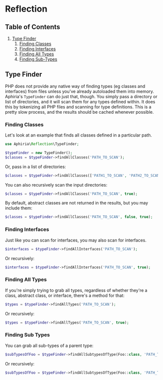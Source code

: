 <h1 id="doc-title">Reflection</h1>

<nav class="toc-nav" markdown="1">

<div class="toc-nav-contents" markdown="1">

<h2 id="table-of-contents">Table of Contents</h2>

1. [Type Finder](#type-finder)
   1. [Finding Classes](#finding-classes)
   2. [Finding Interfaces](#finding-interfaces)
   3. [Finding All Types](#finding-all-types)
   4. [Finding Sub-Types](#finding-sub-types)

</div>

</nav>

<h2 id="type-finder">Type Finder</h2>

PHP does not provide any native way of finding types (eg classes and interfaces) from files unless you've already autoloaded them into memory.  Aphiria's `TypeFinder` can do just that, though.  You simply pass a directory or list of directories, and it will scan them for any types defined within.  It does this by tokenizing all PHP files and scanning for type definitions.  This is a pretty slow process, and the results should be cached whenever possible.

<h3 id="finding-classes">Finding Classes</h3>

Let's look at an example that finds all classes defined in a particular path.

```php
use Aphiria\Reflection\TypeFinder;

$typeFinder = new TypeFinder();
$classes = $typeFinder->findAllClasses('PATH_TO_SCAN');
```

Or, pass in a list of directories:

```php
$classes = $typeFinder->findAllClasses(['PATH1_TO_SCAN', 'PATH2_TO_SCAN']);
```

You can also recursively scan the input directories:

```php
$classes = $typeFinder->findAllClasses('PATH_TO_SCAN', true);
```

By default, abstract classes are not returned in the results, but you may include them:

```php
$classes = $typeFinder->findAllClasses('PATH_TO_SCAN', false, true);
```

<h3 id="finding-interfaces">Finding Interfaces</h3>

Just like you can scan for interfaces, you may also scan for interfaces.

```php
$interfaces = $typeFinder->findAllInterfaces('PATH_TO_SCAN');
```

Or recursively:

```php
$interfaces = $typeFinder->findAllInterfaces('PATH_TO_SCAN', true);
```

<h3 id="finding-all-types">Finding All Types</h3>

If you're simply trying to grab all types, regardless of whether they're a class, abstract class, or interface, there's a method for that:

```php
$types = $typeFinder->findAllTypes('PATH_TO_SCAN');
```

Or recursively:

```php
$types = $typeFinder->findAllTypes('PATH_TO_SCAN', true);
```

<h3 id="finding-sub-types">Finding Sub Types</h3>

You can grab all sub-types of a parent type:

```php
$subTypesOfFoo = $typeFinder->findAllSubtypesOfType(Foo::class, 'PATH_TO_SCAN');
```

Or recursively:

```php
$subTypesOfFoo = $typeFinder->findAllSubtypesOfType(Foo::class, 'PATH_TO_SCAN', true);
```
